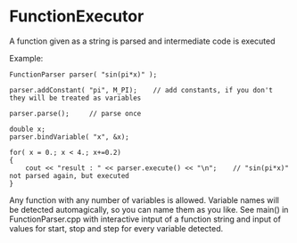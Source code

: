 # FunctionExecutor
A function given as a string is parsed and intermediate code is executed

Example:
```
FunctionParser parser( "sin(pi*x)" );

parser.addConstant( "pi", M_PI);    // add constants, if you don't they will be treated as variables

parser.parse();     // parse once

double x;
parser.bindVariable( "x", &x);

for( x = 0.; x < 4.; x+=0.2)
{
    cout << "result : " << parser.execute() << "\n";    // "sin(pi*x)" not parsed again, but executed
}
```

Any function with any number of variables is allowed. Variable names will be
detected automagically, so you can name them as you like. See main() in
FunctionParser.cpp with interactive intput of a function string and input of
values for start, stop and step for every variable detected.
